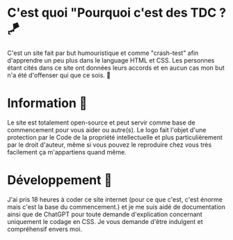 # C'est quoi "Pourquoi c'est des TDC ? 🪁

C'est un site fait par but humouristique et comme "crash-test" afin d'apprendre un peu plus dans le language HTML et CSS. Les personnes étant cités dans ce site ont données leurs accords et en aucun cas mon but n'a été d'offenser qui que ce sois. 🙏

# Information 📜

Le site est totalement open-source et peut servir comme base de commencement pour vous aider ou autre(s). Le logo fait l'objet d'une protection par le Code de la propriété intellectuelle et plus particulièrement par le droit d'auteur, même si vous pouvez le reproduire chez vous très facilement ça m'appartiens quand même.

# Développement 🧩

J'ai pris 18 heures à coder ce site internet (pour ce que c'est, c'est énorme mais c'est la base du commencement.) et je me suis aidé de documentation ainsi que de ChatGPT pour toute demande d'explication concernant uniquement le codage en CSS. Je vous demande d'être indulgent et compréhensif envers moi.
